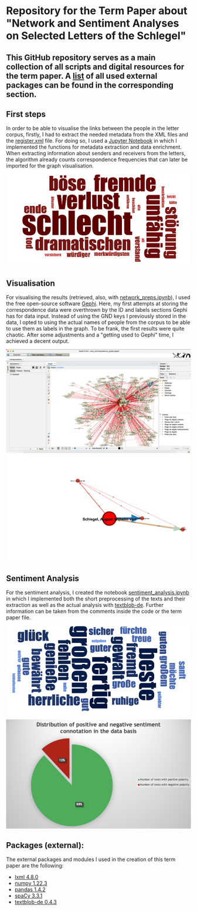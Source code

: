 # Repository for the Term Paper about "Network and Sentiment Analyses on Selected Letters of the Schlegel"

This GitHub repository serves as a main collection of all scripts and digital resources for the term paper.
A [list](#packages-external) of all used external packages can be found in the corresponding section.
---------

## First steps

In order to be able to visualise the links between the people in the letter corpus, firstly,
I had to extract the needed metadata from the XML files and the [register.xml](data/register.xml) file.
For doing so, I used a [Jupyter Notebook](code/network_preps.ipynb) in which I implemented the functions for
metadata extraction and data enrichment. When extracting information about senders and receivers from
the letters, the algorithm already counts correspondence frequencies that can later be imported for the
graph visualisation. 

![SAneg](data/retrieved/examples_senttext/AWS-aw-00a7_sentimentAnalysis_png/Wordcloud_neg.png)


## Visualisation

For visualising the results (retrieved, also, with [network_preps.ipynb](./code/network_preps.ipynb)), I used the free open-source software [Gephi](https://gephi.org). Here, my first attempts
at storing the correspondence data were overthrown by the ID and labels sections Gephi has for data input.
Instead of using the GND keys I previously stored in the data, I opted to using the actual names of people from the
corpus to be able to use them as labels in the graph. 
To be frank, the first results were quite chaotic. After some adjustments and a "getting used to Gephi" time,
I achieved a decent output.

![Graph](data/img/network_vis_gephi.png)
![Eigenvector](data/img/eigenvector.png)

## Sentiment Analysis
For the sentiment analysis, I created the notebook [sentiment_analysis.ipynb](./code/sentiment_analysis.ipynb) in which 
I implemented both the short preprocessing of the texts and their extraction as well as
the actual analysis with [textblob-de](https://textblob-de.readthedocs.io/en/latest/). Further information can be taken
from the comments inside the code or the term paper file.

![SApos](data/retrieved/examples_senttext/AWS-aw-00a7_sentimentAnalysis_png/Wordcloud_pos.png)
![SAtexblob](data/img/pos_neg_dist_textblob.png)

## Packages (external):

The external packages and modules I used in the creation of this term paper are the following:

- [lxml 4.8.0](https://lxml.de)
- [numpy 1.22.3](https://numpy.org/doc/stable/)
- [pandas 1.4.2](https://pandas.pydata.org)
- [spaCy 3.3.1](https://spacy.io)
- [textblob-de	0.4.3](https://textblob-de.readthedocs.io/en/latest/)
